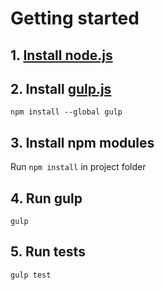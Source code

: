 # Getting started
## 1. [Install node.js](http://nodejs.org/)
## 2. Install [gulp.js](http://gulpjs.com/)
`npm install --global gulp`
## 3. Install npm modules
Run `npm install` in project folder
## 4. Run gulp
`gulp`

## 5. Run tests
`gulp test`
